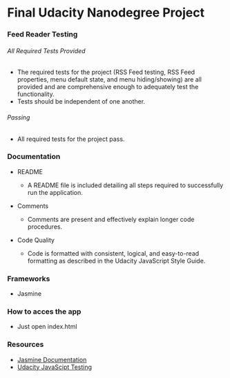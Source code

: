 # Final Udacity Nanodegree Project 

### Feed Reader Testing

###### All Required Tests Provided

- The required tests for the project (RSS Feed testing, RSS Feed properties, menu default state, and menu hiding/showing) are all provided and are comprehensive enough to adequately test the functionality.
- Tests should be independent of one another.

###### Passing
- All required tests for the project pass.

### Documentation
- README
    - A README file is included detailing all steps required to successfully run the application.

- Comments 
    - Comments are present and effectively explain longer code procedures.

- Code Quality
    - Code is formatted with consistent, logical, and easy-to-read formatting as described in the Udacity JavaScript Style Guide.

### Frameworks

- Jasmine

### How to acces the app
 - Just open index.html

### Resources

- [Jasmine Documentation](http://jasmine.github.io/2.0/introduction.html)
- [Udacity JavaScipt Testing](https://www.udacity.com/course/javascript-testing--ud549?_ga=1.39908705.213717794.1474151975)